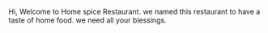  Hi, Welcome to Home spice Restaurant. we named this restaurant to have a taste of home food. we need all your blessings.
